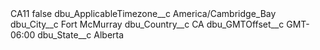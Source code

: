 <?xml version="1.0" encoding="UTF-8"?>
<CustomMetadata xmlns="http://soap.sforce.com/2006/04/metadata" xmlns:xsi="http://www.w3.org/2001/XMLSchema-instance" xmlns:xsd="http://www.w3.org/2001/XMLSchema">
    <label>CA11</label>
    <protected>false</protected>
    <values>
        <field>dbu_ApplicableTimezone__c</field>
        <value xsi:type="xsd:string">America/Cambridge_Bay</value>
    </values>
    <values>
        <field>dbu_City__c</field>
        <value xsi:type="xsd:string">Fort McMurray</value>
    </values>
    <values>
        <field>dbu_Country__c</field>
        <value xsi:type="xsd:string">CA</value>
    </values>
    <values>
        <field>dbu_GMTOffset__c</field>
        <value xsi:type="xsd:string">GMT-06:00</value>
    </values>
    <values>
        <field>dbu_State__c</field>
        <value xsi:type="xsd:string">Alberta</value>
    </values>
</CustomMetadata>
